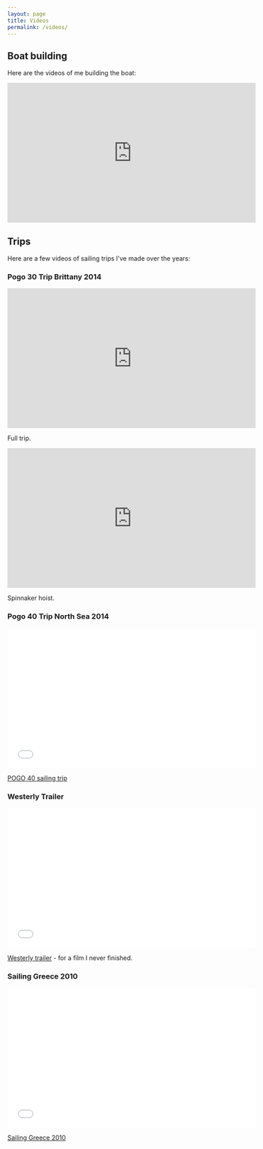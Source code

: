 ```yaml
---
layout: page
title: Videos
permalink: /videos/
---
```


## Boat building

Here are the videos of me building the boat:

<iframe width="560" height="315" src="https://www.youtube.com/embed/videoseries?list=PLHjKtS809N7cAypvX7Y4JNHkx9MlQ6w0J" frameborder="0" allowfullscreen></iframe>

## Trips

Here are a few videos of sailing trips I've made over the years:

### Pogo 30 Trip Brittany 2014

<iframe width="560" height="315" src="https://www.youtube.com/embed/vZHuwSWj78Y" frameborder="0" allowfullscreen></iframe>

Full trip.

<iframe width="560" height="315" src="https://www.youtube.com/embed/jQ8xe0o-hP8" frameborder="0" allowfullscreen></iframe>

Spinnaker hoist.

### Pogo 40 Trip North Sea 2014

<iframe src="//player.vimeo.com/video/93882689" width="560" height="315" frameborder="0" webkitallowfullscreen mozallowfullscreen allowfullscreen></iframe> <p><a href="https://vimeo.com/93882689">POGO 40 sailing trip</a></p>

### Westerly Trailer

<iframe src="//player.vimeo.com/video/52350438" width="560" height="315" frameborder="0" webkitallowfullscreen mozallowfullscreen allowfullscreen></iframe> <p><a href="https://vimeo.com/52350438">Westerly trailer</a> - for a film I never finished.</p>

### Sailing Greece 2010

<iframe src="//player.vimeo.com/video/27836650" width="560" height="315" frameborder="0" webkitallowfullscreen mozallowfullscreen allowfullscreen></iframe> <p><a href="https://vimeo.com/27836650">Sailing Greece 2010</a></p>
